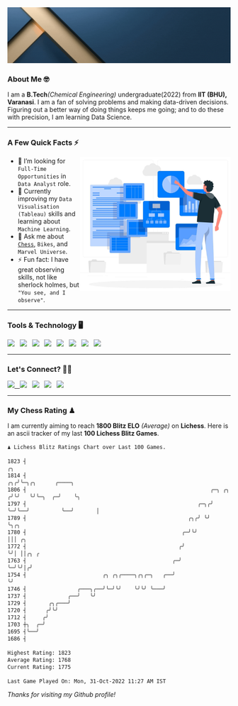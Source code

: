   <img src= "https://github.com/Laxman-Lakhan/Laxman-Lakhan/blob/master/Assets/Header.gif">

### About Me 🤓

I am a **B.Tech**_(Chemical Engineering)_ undergraduate(2022) from **IIT (BHU), Varanasi**. I am a fan of solving problems and making data-driven decisions. Figuring out a better way of doing things keeps me going; and to do these with precision, I am learning Data Science.

---

### A Few Quick Facts ⚡️
<img align="right" alt="Coding" width="340" src="https://github.com/Laxman-Lakhan/Laxman-Lakhan/blob/master/Assets/Data_Vector.jpg">   

- 🤝 I’m looking for `Full-Time Opportunities` in `Data Analyst` role.
- 📖 Currently improving my `Data Visualisation (Tableau)` skills and learning about `Machine Learning`.
- 💬 Ask me about [`Chess`](https://lichess.org/@/YourKingIsInDanger), `Bikes`, and `Marvel Universe`.
- ⚡️ Fun fact: I have great observing skills, not like sherlock holmes, but `"You see, and I observe"`.

---
### Tools & Technology 🖥

<img src="https://img.shields.io/badge/Python-white?logo=Python&logoColor=ColorName&style=ShieldStyle" /> &nbsp;
<img src="https://img.shields.io/badge/MySQL-white?logo=MySQL&logoColor=ColorName&style=ShieldStyle" /> &nbsp;
<img src="https://img.shields.io/badge/Tableau-white?logo=Tableau&logoColor=ColorName&style=ShieldStyle" /> &nbsp;
<img src="https://img.shields.io/badge/Excel-white?logo=Microsoft+Excel&logoColor=196F3D&style=ShieldStyle" /> &nbsp;
<img src="https://img.shields.io/badge/Jupyter-white?logo=Jupyter&logoColor=ColorName&style=ShieldStyle" /> &nbsp;
<img src="https://img.shields.io/badge/pandas-white?logo=Pandas&logoColor=000080&style=ShieldStyle" /> &nbsp;
<img src="https://img.shields.io/badge/numpy-white?logo=Numpy&logoColor=85C1E9&style=ShieldStyle" /> &nbsp;
<img src="https://img.shields.io/badge/scikit learn-white?logo=Scikit+Learn&logoColor=ColorName&style=ShieldStyle" /> &nbsp;



---

### Let's Connect? 🫳🏻

<a href="mailto:laxmansingh.lakhan@gmail.com"> <img src="https://img.icons8.com/fluent/48/000000/gmail.png" width="3.5%"/> &nbsp;
[<img src="https://img.icons8.com/color/48/000000/linkedin.png" width="3.5%"/>](https://www.linkedin.com/in/laxman-lakhan/)  &nbsp;
[<img src="https://img.icons8.com/fluent/48/000000/facebook-new.png" width="3.5%"/>](https://www.facebook.com/s.laxmanlakhan/)  &nbsp;
[<img src="https://img.icons8.com/fluent/48/000000/instagram-new.png" width="3.5%"/>](https://www.instagram.com/laxman.lakhan/)  &nbsp;
[<img src="https://img.icons8.com/color/48/000000/twitter.png" width="3.5%"/>](https://twitter.com/laxman__lakhan)  &nbsp;

 ---
  
### My Chess Rating ♟
  
I am currently aiming to reach **1800 Blitz ELO** *(Average)* on **Lichess**. Here is an ascii tracker of my last **100 Lichess Blitz Games**.

  ```
  ♟︎ 𝙻𝚒𝚌𝚑𝚎𝚜𝚜 𝙱𝚕𝚒𝚝𝚣 𝚁𝚊𝚝𝚒𝚗𝚐𝚜 𝙲𝚑𝚊𝚛𝚝 𝚘𝚟𝚎𝚛 𝙻𝚊𝚜𝚝 𝟷00 𝙶𝚊𝚖𝚎𝚜.
  
1823 ┤                                                                      ╭╮
1814 ┤                                                                   ╭╮╭╯╰─╮╭╮      ╭────╮
1806 ┤                                                          ╭─╮ ╭╮  ╭╯╰╯   ╰╯╰─╮  ╭─╯    ╰╮
1797 ┤                                                      ╭─╮╭╯ ╰─╯╰──╯          ╰──╯       │
1789 ┤                                                   ╭╮╭╯ ╰╯                              ╰╮╭╮
1780 ┤                                                 ╭─╯╰╯                                   │││ ╭╮
1772 ┤                                                ╭╯                                       ╰╯│ ││╭╮ ╭
1763 ┤                                              ╭─╯                                          ╰─╯╰╯│╭╯
1754 ┤                        ╭╮ ╭╮╭────╮╭╮╭─╮   ╭──╯                                                 ╰╯
1746 ┤                ╭───╮╭──╯╰─╯╰╯    ╰╯╰╯ ╰───╯
1737 ┤             ╭──╯   ╰╯
1729 ┤       ╭╮╭───╯
1720 ┤      ╭╯╰╯
1712 ┤     ╭╯
1703 ┼╮  ╭─╯
1695 ┤╰──╯
1686 ┤ 

Highest Rating: 1823
Average Rating: 1768
Current Rating: 1775 

Last Game Played On: Mon, 31-Oct-2022 11:27 AM IST
  ```
  
  
*Thanks for visiting my Github profile!*

